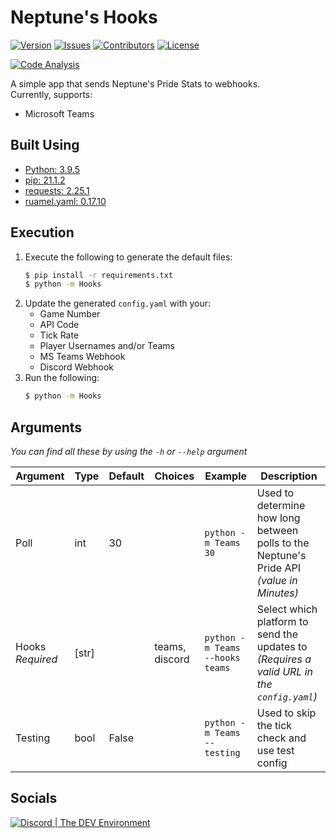 # Neptune's Hooks
[![Version](https://img.shields.io/github/tag-pre/Buried-In-Code/Neptunes-Hooks.svg?label=version&style=flat-square)](https://github.com/Buried-In-Code/Neptunes-Hooks/releases)
[![Issues](https://img.shields.io/github/issues/Buried-In-Code/Neptunes-Hooks.svg?style=flat-square)](https://github.com/Buried-In-Code/Neptunes-Hooks/issues)
[![Contributors](https://img.shields.io/github/contributors/Buried-In-Code/Neptunes-Hooks.svg?style=flat-square)](https://github.com/Buried-In-Code/Neptunes-Hooks/graphs/contributors)
[![License](https://img.shields.io/github/license/Buried-In-Code/Neptunes-Hooks.svg?style=flat-square)](https://opensource.org/licenses/MIT)


[![Code Analysis](https://img.shields.io/github/workflow/status/Buried-In-Code/Neptunes-Hooks/Code-Analysis?label=Code-Analysis&logo=github&style=flat-square)](https://github.com/Buried-In-Code/Neptunes-Hooks/actions/workflows/code-analysis.yml)

A simple app that sends Neptune's Pride Stats to webhooks.  
Currently, supports:
- Microsoft Teams

## Built Using

- [Python: 3.9.5](https://www.python.org/)
- [pip: 21.1.2](https://pypi.org/project/pip/)
- [requests: 2.25.1](https://pypi.org/project/requests/)
- [ruamel.yaml: 0.17.10](https://pypi.org/project/ruamel.yaml/)

## Execution

1. Execute the following to generate the default files:
   ```bash
   $ pip install -r requirements.txt
   $ python -m Hooks
   ```
2. Update the generated `config.yaml` with your:
    - Game Number
    - API Code
    - Tick Rate
    - Player Usernames and/or Teams
    - MS Teams Webhook
    - Discord Webhook
3. Run the following:
   ```bash
   $ python -m Hooks
   ```

## Arguments

*You can find all these by using the `-h` or `--help` argument*

| Argument | Type | Default | Choices | Example | Description |
| -------- | ---- | ------- | ------- | ------- | ----------- |
| Poll | int | 30 | | `python -m Teams 30` | Used to determine how long between polls to the Neptune's Pride API *(value in Minutes)* |
| Hooks *Required* | [str] | | teams, discord | `python -m Teams --hooks teams` | Select which platform to send the updates to *(Requires a valid URL in the `config.yaml`)* |
| Testing | bool | False | | `python -m Teams --testing` | Used to skip the tick check and use test config |

## Socials
[![Discord | The DEV Environment](https://invidget.switchblade.xyz/618581423070117932)](https://discord.gg/nqGMeGg)